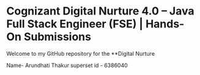 # Cognizant Digital Nurture 4.0 – Java Full Stack Engineer (FSE) | Hands-On Submissions

Welcome to my GitHub repository for the **Digital Nurture

Name- Arundhati Thakur 
superset id - 6386040
